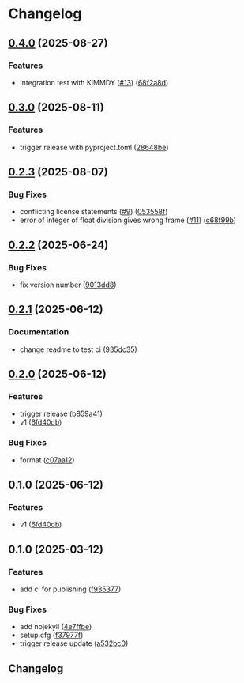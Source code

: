 # Changelog

## [0.4.0](https://github.com/graeter-group/kimmdy-hydrolysis/compare/v0.3.0...v0.4.0) (2025-08-27)


### Features

* Integration test with KIMMDY ([#13](https://github.com/graeter-group/kimmdy-hydrolysis/issues/13)) ([68f2a8d](https://github.com/graeter-group/kimmdy-hydrolysis/commit/68f2a8d1fa3bf8df770a18c8c261e376d564a48a))

## [0.3.0](https://github.com/graeter-group/kimmdy-hydrolysis/compare/v0.2.3...v0.3.0) (2025-08-11)


### Features

* trigger release with pyproject.toml ([28648be](https://github.com/graeter-group/kimmdy-hydrolysis/commit/28648be408f3b6aaaf71ba7990325ad42075293e))

## [0.2.3](https://github.com/graeter-group/kimmdy-hydrolysis/compare/v0.2.2...v0.2.3) (2025-08-07)


### Bug Fixes

* conflicting license statements ([#9](https://github.com/graeter-group/kimmdy-hydrolysis/issues/9)) ([053558f](https://github.com/graeter-group/kimmdy-hydrolysis/commit/053558f54868c3f3da2d67f7d094f9c96a5eeab6))
* error of integer of float division gives wrong frame ([#11](https://github.com/graeter-group/kimmdy-hydrolysis/issues/11)) ([c68f99b](https://github.com/graeter-group/kimmdy-hydrolysis/commit/c68f99b3e085b9f5e4455cc8e9c75a280755265f))

## [0.2.2](https://github.com/graeter-group/kimmdy-hydrolysis/compare/v0.2.1...v0.2.2) (2025-06-24)


### Bug Fixes

* fix version number ([9013dd8](https://github.com/graeter-group/kimmdy-hydrolysis/commit/9013dd847d10c63f9022d7f42b58a170d8ef7be6))

## [0.2.1](https://github.com/graeter-group/kimmdy-hydrolysis/compare/v0.2.0...v0.2.1) (2025-06-12)


### Documentation

* change readme to test ci ([935dc35](https://github.com/graeter-group/kimmdy-hydrolysis/commit/935dc3539ac86ebaecdbdf7655e7bb8fbac64799))

## [0.2.0](https://github.com/graeter-group/kimmdy-hydrolysis/compare/v0.1.0...v0.2.0) (2025-06-12)


### Features

* trigger release ([b859a41](https://github.com/graeter-group/kimmdy-hydrolysis/commit/b859a419f05908dbbe032f9046ec155db7f38533))
* v1 ([6fd40db](https://github.com/graeter-group/kimmdy-hydrolysis/commit/6fd40dbc87e4bfdc5a82a64d9681fb5884d91c90))


### Bug Fixes

* format ([c07aa12](https://github.com/graeter-group/kimmdy-hydrolysis/commit/c07aa12885b2f26798d589bb367e3220bee8b668))

## 0.1.0 (2025-06-12)


### Features

* v1 ([6fd40db](https://github.com/graeter-group/kimmdy-hydrolysis/commit/6fd40dbc87e4bfdc5a82a64d9681fb5884d91c90))

## 0.1.0 (2025-03-12)


### Features

* add ci for publishing ([f935377](https://github.com/graeter-group/kimmdy-hydrolysis/commit/f9353771155923dab4dcb72f7c93deb825e72e6e))


### Bug Fixes

* add nojekyll ([4e7ffbe](https://github.com/graeter-group/kimmdy-hydrolysis/commit/4e7ffbed7a77a619939095620723d43c5839d44c))
* setup.cfg ([f37977f](https://github.com/graeter-group/kimmdy-hydrolysis/commit/f37977f9a4bf7eda0ce5d432456bd171bd810c77))
* trigger release update ([a532bc0](https://github.com/graeter-group/kimmdy-hydrolysis/commit/a532bc04d6dbca71b529cad04a574f320c5965ce))

## Changelog
